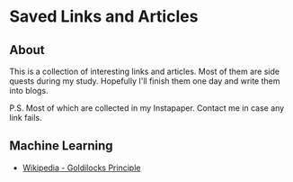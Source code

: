 # Saved Links and Articles

## About

This is a collection of interesting links and articles. Most of them are side quests during my study. Hopefully I'll finish them one day and write them into blogs.

P.S. Most of which are collected in my Instapaper. Contact me in case any link fails.

## Machine Learning

* [Wikipedia - Goldilocks Principle](https://en.wikipedia.org/wiki/Goldilocks_principle)